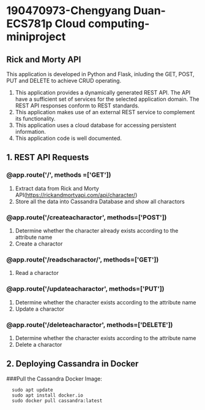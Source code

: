 # 190470973-Chengyang Duan-ECS781p Cloud computing-miniproject

## Rick and Morty API
This application is developed in Python and Flask, inluding the GET, POST, PUT and DELETE to achieve CRUD operating.

1. This application provides a dynamically generated REST API. The API have a sufficient set of services for the selected application domain. The REST API responses conform to REST standards.
2. This application makes use of an external REST service to complement its functionality.
3. This application uses a cloud database for accessing persistent information.
4. This application code is well documented.

## 1. REST API Requests
### **@app.route('/', methods =['GET'])**
1. Extract data from Rick and Morty API(https://rickandmortyapi.com/api/character/)
2. Store all the data into Cassandra Database and show all charactors

### **@app.route('/createacharactor',  methods=['POST'])**
1. Determine whether the character already exists according to the attribute name
2. Create a charactor

### **@app.route('/readscharactor/<name>',  methods=['GET'])**
1. Read a charactor
  
### **@app.route('/updateacharactor',  methods=['PUT'])**
1. Determine whether the character exists according to the attribute name
2. Update a charactor

### **@app.route('/deleteacharactor',  methods=['DELETE'])**
1. Determine whether the character exists according to the attribute name
2. Delete a charactor

## 2. Deploying Cassandra in Docker
###Pull the Cassandra Docker Image:
```
  sudo apt update
  sudo apt install docker.io
  sudo docker pull cassandra:latest
````
